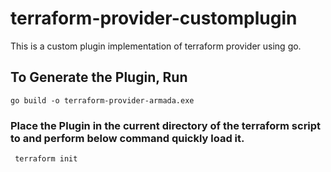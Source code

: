 # terraform-provider-customplugin
This is a custom plugin implementation of terraform provider using go.

## To Generate the Plugin, Run
```go build -o terraform-provider-armada.exe```

### Place the Plugin in the current directory of the terraform script to and perform below command quickly load it.
``` terraform init```
